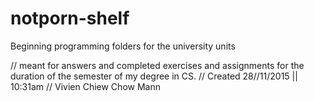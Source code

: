 # notporn-shelf
Beginning programming folders for the university units

// meant for answers and completed exercises and assignments for the duration of the semester of my degree in CS. 
// Created 28//11/2015 || 10:31am 
// Vivien Chiew Chow Mann 

